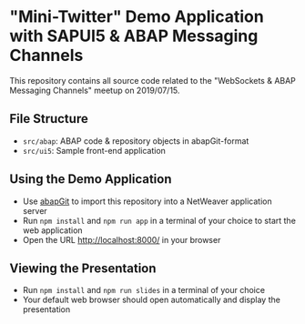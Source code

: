 # "Mini-Twitter" Demo Application with SAPUI5 & ABAP Messaging Channels

This repository contains all source code related to the "WebSockets & ABAP Messaging Channels" meetup on 2019/07/15.

## File Structure

- `src/abap`: ABAP code & repository objects in abapGit-format
- `src/ui5`: Sample front-end application

## Using the Demo Application

- Use [abapGit](https://github.com/larshp/abapGit) to import this repository into a NetWeaver application server
- Run `npm install` and `npm run app` in a terminal of your choice to start the web application
- Open the URL [http://localhost:8000/]() in your browser

## Viewing the Presentation

- Run `npm install` and `npm run slides` in a terminal of your choice
- Your default web browser should open automatically and display the presentation